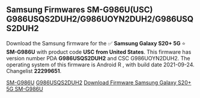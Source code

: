 <h2>Samsung Firmwares SM-G986U(USC) G986USQS2DUH2/G986UOYN2DUH2/G986USQS2DUH2</h2>
Download the Samsung firmware for the ✅ <strong>Samsung Galaxy S20+ 5G </strong> ⭐ <strong>SM-G986U</strong> with product code <strong>USC</strong> <strong> from United States</strong>. This firmware has version number PDA <strong>G986USQS2DUH2</strong> and CSC G986UOYN2DUH2. The operating system of this firmware is Android R , with build date 2021-09-24. Changelist <strong>22299651</strong>.


[SM-G986U](https://samfirm.shop/samsung/model/SM-G986U)
[G986USQS2DUH2](https://samfirm.shop/samsung/pda/G986USQS2DUH2)
[Download Firmware Samsung Galaxy S20+ 5G SM-G986U](https://samfirm.shop/samsung/firmware/459201)
